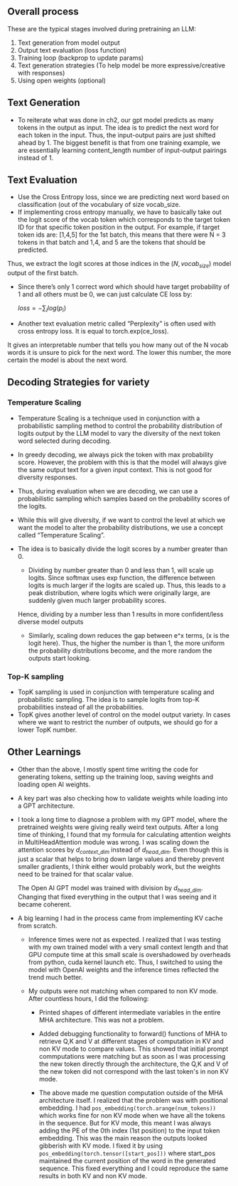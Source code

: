 ## Overall process

These are the typical stages involved during pretraining an LLM: 

1. Text generation from model output 
2. Output text evaluation (loss function) 
3. Training loop (backprop to update params) 
4. Text generation strategies (To help model be more expressive/creative with responses) 
5. Using open weights (optional) 

## Text Generation

- To reiterate what was done in ch2, our gpt model predicts as many tokens in the output as input. The idea is to predict the next word for each token in the input. Thus, the input-output pairs are just shifted ahead by 1. The biggest benefit is that from one training example, we are essentially learning content_length number of input-output pairings instead of 1.

## Text Evaluation

- Use the Cross Entropy loss, since we are predicting next word based on classification (out of the vocabulary of size vocab_size.
- If implementing cross entropy manually, we have to basically take out the logit score of the vocab token which corresponds to the target token ID for that specific token position in the output. For example, if target token ids are: [1,4,5] for the 1st batch, this means that there were N = 3 tokens in that batch and 1,4, and 5 are  the tokens that should be predicted. 

Thus, we extract the logit scores at those indices in the $(N, vocab_{size})$ model output of the first batch.
- Since there’s only 1 correct word which should have target probability of 1 and all others must be 0, we can just calculate CE loss by: 
 
    $loss = -\sum_ilog(p_i)$

- Another text evaluation metric called “Perplexity” is often used with cross entropy loss. It is equal to torch.exp(ce_loss). 

It gives an interpretable number that tells you how many out of the N vocab words it is unsure to pick for the next word.  The lower this number, the more certain the model is about the next word.

## Decoding Strategies for variety

### Temperature Scaling 

- Temperature Scaling is a technique used in conjunction with a probabilistic sampling method to control the probability distribution of logits output by the LLM model to vary the diversity of the next token word selected during decoding.
- In greedy decoding, we always pick the token with max probability score. However, the problem with this is that the model will always give the same output text for a given input context. This is not good  for diversity responses.
- Thus, during evaluation when we are decoding, we can use a probabilistic sampling which samples based on the probability scores of the logits.
- While this will give diversity, if we want to control the level at which we want the model to alter the probability distributions, we use a concept called “Temperature Scaling”.
- The idea is to basically divide the logit scores by a number greater than 0.
    - Dividing by number greater than 0 and less than 1, will scale up logits. Since softmax uses exp function, the difference between logits is much larger if the logits are scaled up. Thus, this leads to a peak distribution, where logits which were originally large, are suddenly given much larger probability scores. 
    
    Hence, dividing by a number less than 1 results in more confident/less diverse model outputs
    - Similarly, scaling down reduces the gap between e^x terms, (x is the logit here). Thus, the higher the number is than 1, the more uniform the probability distributions become, and the more random the outputs start looking.

### Top-K sampling

- TopK sampling is used in conjunction with temperature scaling and probabilistic sampling. The idea is to sample logits from top-K probabilities instead of all the probabilities.
- TopK gives another level of control on the model output variety. In cases where we want to restrict the number of outputs, we should go for a lower TopK number.

## Other Learnings

- Other than the above, I mostly spent time writing the code for generating tokens, setting up the training loop, saving weights and loading open AI weights.
- A key part was also checking how to validate weights while loading into a GPT architecture.
- I took a long time to diagnose a problem with my GPT model, where the pretrained weights were giving really weird text outputs. After a long time of thinking, I found that my formula for calculating attention weights in MultiHeadAttention module was wrong. I was scaling down the attention scores by $d_{context\_dim}$ instead of $d_{head\_dim}$. Even though this is just a scalar that helps to bring down large values and thereby prevent smaller gradients, I think either would probably work, but the weights need to be trained for that scalar value.
    
    The Open AI GPT model was trained with division by $d_{head\_dim}$. Changing that fixed everything in the output that I was seeing and it became coherent.

- A big learning I had in the process came from implementing KV cache from scratch. 
    - Inference times were not as expected. I realized that I was testing with my own trained model with a very small context length and that GPU compute time at this small scale is overshadowed by overheads from python, cuda kernel launch etc. Thus, I switched to using the model with OpenAI weights and the inference times reflected the trend much better. 

    - My outputs were not matching when compared to non KV mode. After countless hours, I did the following: 
        - Printed shapes of different intermediate variables in the entire MHA architecture. This was not a problem. 
        - Added debugging functionality to forward() functions of MHA to retrieve Q,K and V at different stages of computation in KV and non KV mode to compare values. This showed that initial prompt commputations were matching but as soon as I was processing the new token directly through the architecture, the Q,K and V of the new token did not correspond with the last token's in non KV mode. 

        - The above made me question computation outside of the MHA architecture itself. I realized that the problem was with positional embedding. I had `pos_embedding(torch.arange(num_tokens))` which works fine for non KV mode when we have all the tokens in the sequence. But for KV mode, this meant I was always adding the PE of the 0th index (1st position) to the input token embedding. This was the main reason the outputs looked gibberish with KV mode. I fixed it by using `pos_embedding(torch.tensor([start_pos]))` where start_pos maintained the current position of the word in the generated sequence. This fixed everything and I could reproduce the same results in both KV and non KV mode. 